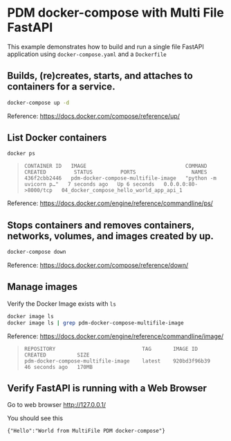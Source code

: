 # PDM docker-compose with Multi File FastAPI

This example demonstrates how to build and run a single file FastAPI application
using `docker-compose.yaml` and a `Dockerfile`


## Builds, (re)creates, starts, and attaches to containers for a service.

  ```sh
  docker-compose up -d
  ```

   Reference: https://docs.docker.com/compose/reference/up/


## List Docker containers

  ```sh
  docker ps
  ```

  >```
  >CONTAINER ID   IMAGE                                COMMAND                  CREATED         STATUS         PORTS                  NAMES
  >436f2cbb2446   pdm-docker-compose-multifile-image   "python -m uvicorn p…"   7 seconds ago   Up 6 seconds   0.0.0.0:80->8000/tcp   04_docker_compose_hello_world_app_api_1
  >```

  Reference: https://docs.docker.com/engine/reference/commandline/ps/


## Stops containers and removes containers, networks, volumes, and images created by up.

  ```sh
  docker-compose down
  ```

  Reference: https://docs.docker.com/compose/reference/down/


## Manage images

  Verify the Docker Image exists with `ls`

  ```sh
  docker image ls
  docker image ls | grep pdm-docker-compose-multifile-image
  ```

  Reference: https://docs.docker.com/engine/reference/commandline/image/

  >```
  >REPOSITORY                            TAG       IMAGE ID       CREATED          SIZE
  >pdm-docker-compose-multifile-image    latest    920bd3f96b39   46 seconds ago   170MB
  >```


## Verify FastAPI is running with a Web Browser

  Go to web browser http://127.0.0.1/

  You should see this

  ```
  {"Hello":"World from MultiFile PDM docker-compose"}
  ```
